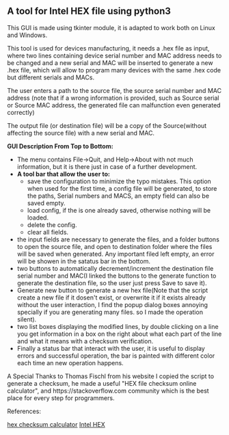 <h2><b>A tool for Intel HEX file using python3</b></h2>

<p>
	This GUI is made using tkinter module, it is adapted to work both on Linux and Windows.</p>
</p>
<p>
	This tool is used for devices manufacturing, it needs a .hex file as input, where two lines containing device serial number and MAC address needs to be changed and a new serial and MAC will be inserted to generate a new .hex file, which will allow to program many devices with the same .hex code but different serials and MACs.
</p>
<p>
	The user enters a path to the source file, the source serial number and MAC address (note that if a wrong information is provided, such as Source serial or Source MAC address, the generated file can malfunction even generated correctly)
</p>
<p>
	The output file (or destination file) will be a copy of the Source(without affecting the source file) with a new serial and MAC.
</p>

<p>
<b>GUI Description From Top to Bottom:</b>
<ul>
	<li>The menu contains File->Quit, and Help->About with not much information, but it is there just in case of a further development.</li>
	<li><b>A tool bar that allow the user to:</b>
		<ul>
			<li>save the configuration to minimize the typo mistakes. This option when used for the first time, a config file will be generated, to store the paths, Serial numbers and MACS, an empty field can also be saved empty.</li>
			<li>load config, if the is one already saved, otherwise nothing will be loaded.</li>
			<li>delete the config.</li>
			<li>clear all fields.</li>
		</ul>
	</li>
	<li>the input fields are necessary to generate the files, and a folder buttons to open the source file, and open to destination folder where the files will be saved when generated. Any important filed left empty, an error will be showen in the satatus bar in the bottom.
	<li>two buttons to automatically decrement/increment the destination file serial number and MAC(I linked the buttons to the generate function to generate the destination file, so the user just press Save to save it).
	<li>Generate new button to generate a new hex file(Note that the script create a new file if it dosen't exist, or overwrite it if it exists already without the user interaction, I find the popup dialog boxes annoying specially if you are generating many files. so I made the operation silent).
	<li>two list boxes displaying the modified lines, by double clicking on a line you get information in a box on the right about what each part of the line and what it means with a checksum verification.
	<li>Finally a status bar that interact with the user, it is useful to display errors and successful operation, the bar is painted with different color each time an new operation happens.
</ul>
</p>
<p>
A Special Thanks to Thomas Fischl from his website I copied the script to generate a checksum, he made a useful "HEX file checksum online calculator", and https://stackoverflow.com community which is the best place for every step for programmers.

</p>
References:

  <a href="https://www.fischl.de/hex_checksum_calculator/">hex checksum calculator</a>
  <a href="https://en.wikipedia.org/wiki/Intel_HEX">Intel HEX</a>
